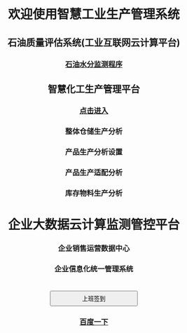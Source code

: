<body style="text-align:center">
<h1 style="line-height:height fontSize=200px;">
	欢迎使用智慧工业生产管理系统<br /></h1><h2>
	石油质量评估系统(工业互联网云计算平台)<br /></h2><h3>
	<a href="oil/index_oil.html">石油水分监测程序</a><br /></h3>
	<h2>智慧化工生产管理平台</h2>	
	<h3><a href="oil_cangku/index.html">点击进入</a><br /></h3>
	<h3>整体仓储生产分析</h3>
	<h3>产品生产分析设置</h3>
	<h3>产品生产适配分析</h3>
	<h3>库存物料生产分析</h3>
	<h1>企业大数据云计算监测管控平台</h1>
	<h3>企业销售运营数据中心</h3>
	<h3>企业信息化统一管理系统</h3>
<h1><input type="button" style="width:200px; height:35px;" onclick="document.getElementById('demo1').innerHTML =
'签到成功'+'<br /><h3>签到时间'+Date()+'</h3>';"  value="上班签到" /><br />
</h1>
<p id="demo1"></p>
<h3><a href="http://baidu.com/">百度一下</a></h3>
